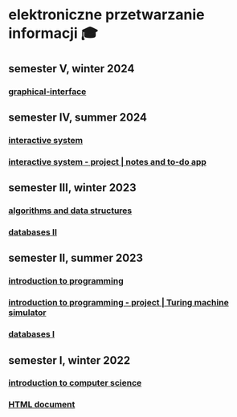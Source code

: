 # elektroniczne przetwarzanie informacji 🎓

## semester V, winter 2024

### [graphical-interface](https://github.com/michaldudek15/elektroniczne-przetwarzanie-informacji/tree/main/graphical-interface)

## semester IV, summer 2024

### [interactive system](https://github.com/michaldudek15/elektroniczne-przetwarzanie-informacji/tree/main/interactive-system)
### [interactive system - project | notes and to-do app](https://github.com/michaldudek15/notes-and-to-do-app)

## semester III, winter 2023

### [algorithms and data structures](https://github.com/michaldudek15/elektroniczne-przetwarzanie-informacji/tree/main/algorithms-and-data-structures)
### [databases II](https://github.com/michaldudek15/elektroniczne-przetwarzanie-informacji/tree/main/databases-II)

## semester II, summer 2023

### [introduction to programming](https://github.com/michaldudek15/elektroniczne-przetwarzanie-informacji/tree/main/introduction-to-programming)
### [introduction to programming - project | Turing machine simulator](https://github.com/michaldudek15/symulator-maszyny-Turinga)
### [databases I](https://github.com/michaldudek15/elektroniczne-przetwarzanie-informacji/tree/main/databases-I)

## semester I, winter 2022

### [introduction to computer science](https://github.com/michaldudek15/elektroniczne-przetwarzanie-informacji/tree/main/introduction-to-computer-science)
### [HTML document](https://github.com/michaldudek15/elektroniczne-przetwarzanie-informacji/tree/main/HTML-document)
